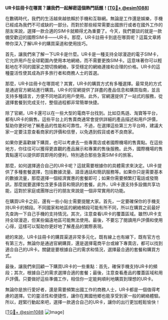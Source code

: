 **UR卡註冊卡在哪買？讓我們一起解密這個熱門話題！[[TG💪+ @esim1088](https://t.me/s/esim1088)]**

在數碼時代，我們的生活越來越依賴於手機和互聯網。無論是工作還是娛樂，手機已經成為我們不可或缺的一部分。而對於那些經常需要出國旅行或者在國外工作的朋友來說，選擇一款合適的SIM卡就顯得尤為重要了。今天，我們要談的就是一款備受歡迎的國際SIM卡——UR卡。那麼，UR卡註冊卡到底在哪買呢？這篇文章將帶你深入了解UR卡的購買渠道和使用技巧。

首先，讓我們來了解一下UR卡是什麼。UR卡是一種支持全球漫遊的電子SIM卡，它允許用戶在全球範圍內使用本地網絡，而不需要更換SIM卡。這意味著你可以輕鬆地在不同的國家之間切換網絡，享受穩定的網絡連接和合理的价格。UR卡的這種靈活性使其成為許多旅行者和商務人士的首選。

那麼，UR卡註冊卡在哪買呢？其實，UR卡的購買方式有多種選擇。最常見的方式是通過官方網站進行購買。UR卡的官網提供了詳盡的產品信息和購買指南，並且支持多種語言，方便不同地區的用戶使用。此外，官網還提供了一站式的服務，從選擇套餐到完成支付，整個過程都非常簡單快捷。

除了官網，UR卡還可以在一些大型的電商平台找到。比如亞馬遜、淘寶等平台，都有UR卡的銷售。這些平台上的售賣商通常會提供詳細的產品描述和用戶評價，幫助你更好地了解產品的性能和可靠性。不過，在選擇這些第三方平台時，建議大家一定要注意查看商家的評價和信譽，以免遇到假貨或者不良商家。

如果你更喜歡線下購買，也可以考慮去一些專賣店或者國際機場的售賣點。在這些地方，你往往可以獲得更直觀的產品展示和專業的售後服務。此外，國際機場的售賣點還可以提供即買即用的便利，特別適合那些急需SIM卡的旅客。

那麼，如何選擇適合自己的UR卡呢？這就需要根據你的具體需求來決定。UR卡提供了多種套餐選擇，包括數據流量、語音通話和簡訊服務等。如果你只是需要基本的數據流量，那麼選擇一個經濟實惠的套餐即可；如果你需要頻繁打電話或發簡訊，那麼就要選擇包含更多語音和簡訊的套餐。此外，UR卡還支持多設備共享功能，這對於家庭或團隊出行的朋友來說是一個非常實用的功能。

在購買UR卡之前，還有一些小貼士需要提醒大家。首先，一定要確保你的手機支持UR卡的頻段。不同國家和地區的網絡頻段可能有所不同，所以在購買之前最好先查詢一下自己手機的支持情況。其次，注意查看UR卡的覆蓋區域。雖然UR卡支持全球漫遊，但某些偏遠地區可能無法使用。最後，不要忘了閱讀用戶評價和使用心得，這樣可以幫助你更好地了解產品的實際表現。

總的來說，UR卡註冊卡的購買渠道非常多元化，既有線上也有線下，既有官方也有第三方。無論你是通過官網購買，還是選擇電商平台或線下專賣店，都可以找到適合自己的UR卡。關鍵是要根據自己的需求和情況，選擇最合適的套餐和購買方式。

最後，讓我們來回顧一下購買UR卡的一些重點：首先，確保手機支持UR卡的頻段；其次，根據自己的需求選擇合適的套餐；最後，注意查看產品的覆蓋區域和用戶評價。只要做好這些準備工作，相信你一定能夠順利地購買到理想的UR卡。

無論你是旅行愛好者，還是需要頻繁出國工作的商務人士，UR卡都是一個值得考慮的選擇。它的靈活性和便捷性，讓你在異國他鄉也能享受到家一般的網絡體驗。所以，趕緊行動起來吧，選擇一款適合自己的UR卡，讓你的出行更加輕鬆愉快！

[[TG💪+ @esim1088](https://t.me/s/esim1088) ![Image](https://i.postimg.cc/4NQfJmqS/Snipaste-2025-05-13-00-14-12.png)]